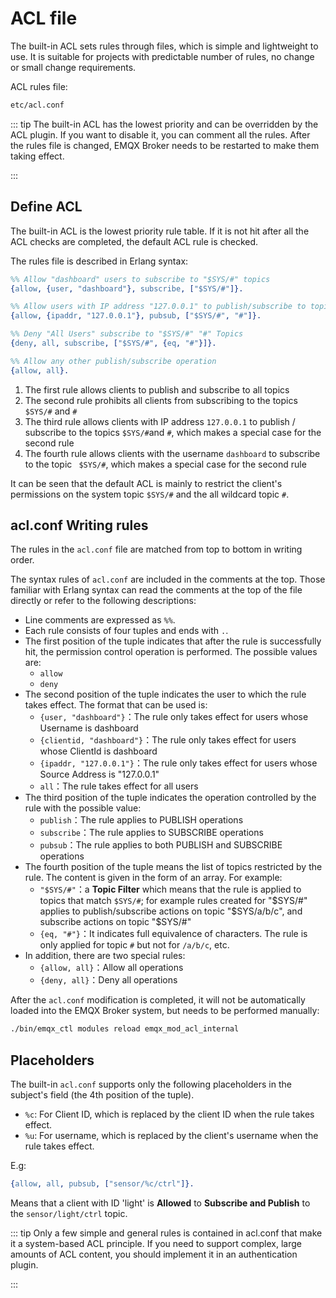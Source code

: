 # ACL file

The built-in ACL sets rules through files, which is simple and lightweight to use. It is suitable for projects with predictable number of rules, no change or small change requirements.

ACL rules file:

```bash
etc/acl.conf
```

::: tip
The built-in ACL has the lowest priority and can be overridden by the ACL plugin. If you want to disable it, you can comment all the rules. After the rules file is changed, EMQX Broker needs to be restarted to make them taking effect.

:::


## Define ACL

The built-in ACL is the lowest priority rule table. If it is not hit after all the ACL checks are completed, the default ACL rule is checked.

The rules file is described in Erlang syntax:

```erlang
%% Allow "dashboard" users to subscribe to "$SYS/#" topics
{allow, {user, "dashboard"}, subscribe, ["$SYS/#"]}.

%% Allow users with IP address "127.0.0.1" to publish/subscribe to topics "$SYS/#", "#"
{allow, {ipaddr, "127.0.0.1"}, pubsub, ["$SYS/#", "#"]}.

%% Deny "All Users" subscribe to "$SYS/#" "#" Topics
{deny, all, subscribe, ["$SYS/#", {eq, "#"}]}.

%% Allow any other publish/subscribe operation
{allow, all}.
```

1. The first rule allows clients to publish and subscribe to all topics
2. The second rule prohibits all clients from subscribing to the topics `$SYS/#` and `#`
3. The third rule allows clients with IP address `127.0.0.1` to publish / subscribe to the topics ` $SYS/# `and `#`, which makes a special case for the second rule
4. The fourth rule allows clients with the username `dashboard` to subscribe to the topic ` $SYS/#`, which makes a special case for the second rule

It can be seen that the default ACL is mainly to restrict the client's permissions on the system topic `$SYS/#` and the all wildcard topic `#`.


## acl.conf Writing rules

The rules in the `acl.conf` file are matched from top to bottom in writing order.

The syntax rules of `acl.conf` are included in the comments at the top. Those familiar with Erlang syntax can read the comments at the top of the file directly or refer to the following descriptions:

- Line comments are expressed as `%%`.
- Each rule consists of four tuples and ends with `.`.
- The first position of the tuple indicates that after the rule is successfully hit, the permission control operation is performed. The possible values are:
    * `allow`
    * `deny`
- The second position of the tuple indicates the user to which the rule takes effect. The format that can be used is:
    * `{user, "dashboard"}`：The rule only takes effect for users whose Username  is dashboard
    * `{clientid, "dashboard"}`：The rule only takes effect for users whose ClientId is dashboard
    * `{ipaddr, "127.0.0.1"}`：The rule only takes effect for users whose Source Address is "127.0.0.1"
    * `all`：The rule takes effect for all users
- The third position of the tuple indicates the operation controlled by the rule with the possible value:
    * `publish`：The rule applies to PUBLISH operations
    * `subscribe`：The rule applies to SUBSCRIBE operations
    * `pubsub`：The rule applies to both PUBLISH and SUBSCRIBE operations
- The fourth position of the tuple means the list of topics restricted by the rule. The content is given in the form of an array. For example:
    * `"$SYS/#"`：a **Topic Filter** which means that the rule is applied to topics that match `$SYS/#`; for example rules created for "$SYS/#" applies to publish/subscribe actions on topic "$SYS/a/b/c", and subscribe actions on topic "$SYS/#"
    * `{eq, "#"}`：It indicates full equivalence of characters. The rule is only applied for topic `#` but not for `/a/b/c`, etc.
- In addition, there are two special rules:
    - `{allow, all}`：Allow all operations
    - `{deny, all}`：Deny all operations

After the `acl.conf` modification is completed, it will not be automatically loaded into the EMQX Broker system, but needs to be performed manually:

```bash
./bin/emqx_ctl modules reload emqx_mod_acl_internal
```

## Placeholders

The built-in `acl.conf` supports only the following placeholders in the subject's field (the 4th position of the tuple).

- `%c`: For Client ID, which is replaced by the client ID when the rule takes effect.
- `%u`: For username, which is replaced by the client's username when the rule takes effect.

E.g:

```erlang
{allow, all, pubsub, ["sensor/%c/ctrl"]}.
```

Means that a client with ID 'light' is **Allowed** to **Subscribe and Publish** to the `sensor/light/ctrl` topic.


::: tip
Only a few simple and general rules is contained in acl.conf that make it a system-based ACL principle. If you need to support complex, large amounts of ACL content, you should implement it in an authentication plugin.

:::
